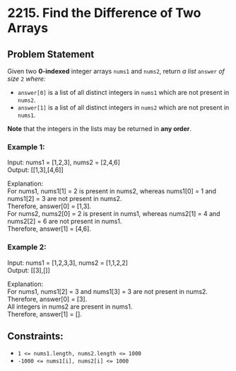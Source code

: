 # 2215. Find the Difference of Two Arrays

## Problem Statement

Given two **0-indexed** integer arrays `nums1` and `nums2`, return *a list* `answer` *of size* `2` *where:*

- `answer[0]` is a list of all distinct integers in `nums1` which are not present in `nums2`.
- `answer[1]` is a list of all distinct integers in `nums2` which are not present in `nums1`.

**Note** that the integers in the lists may be returned in **any order**.

### Example 1:
Input: nums1 = [1,2,3], nums2 = [2,4,6]  
Output: [[1,3],[4,6]]  

Explanation:  
For nums1, nums1[1] = 2 is present in nums2, whereas nums1[0] = 1 and nums1[2] = 3 are not present in nums2.  
Therefore, answer[0] = [1,3].  
For nums2, nums2[0] = 2 is present in nums1, whereas nums2[1] = 4 and nums2[2] = 6 are not present in nums1.  
Therefore, answer[1] = [4,6].

### Example 2:
Input: nums1 = [1,2,3,3], nums2 = [1,1,2,2]  
Output: [[3],[]]  

Explanation:  
For nums1, nums1[2] = 3 and nums1[3] = 3 are not present in nums2.  
Therefore, answer[0] = [3].  
All integers in nums2 are present in nums1.  
Therefore, answer[1] = [].

## Constraints:
- `1 <= nums1.length, nums2.length <= 1000`
- `-1000 <= nums1[i], nums2[i] <= 1000`
